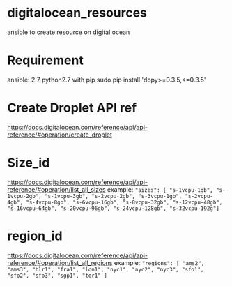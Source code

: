 # digitalocean_resources
ansible to create resource on digital ocean

# Requirement
ansible: 2.7
python2.7 with pip
  sudo pip install 'dopy>=0.3.5,<=0.3.5' 


# Create Droplet API ref
https://docs.digitalocean.com/reference/api/api-reference/#operation/create_droplet

# Size_id
https://docs.digitalocean.com/reference/api/api-reference/#operation/list_all_sizes 
example:
`"sizes": [
    "s-1vcpu-1gb",
    "s-1vcpu-2gb",
    "s-1vcpu-3gb",
    "s-2vcpu-2gb",
    "s-3vcpu-1gb",
    "s-2vcpu-4gb",
    "s-4vcpu-8gb",
    "s-6vcpu-16gb",
    "s-8vcpu-32gb",
    "s-12vcpu-48gb",
    "s-16vcpu-64gb",
    "s-20vcpu-96gb",
    "s-24vcpu-128gb",
    "s-32vcpu-192g"]`

# region_id
https://docs.digitalocean.com/reference/api/api-reference/#operation/list_all_regions 
   example: 
   `"regions": [
    "ams2",
    "ams3",
    "blr1",
    "fra1",
    "lon1",
    "nyc1",
    "nyc2",
    "nyc3",
    "sfo1",
    "sfo2",
    "sfo3",
    "sgp1",
    "tor1"
]  `